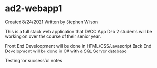 # ad2-webapp1

Created 8/24/2021
Written by Stephen Wilson

This is a full stack web application that DACC App Deb 2 students will be working on over the course of their senior year.

Front End Develoopment will be done in HTML/CSS/Javascript
Back End Development will be done in C# with a SQL Server database 

Testing for sucsessful notes 
